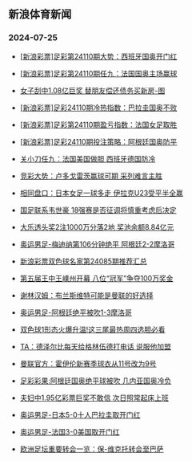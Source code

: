 ## 新浪体育新闻 
### 2024-07-25

+ [[新浪彩票]足彩第24110期大势：西班牙国奥开门红](https://sports.sina.com.cn/l/2024-07-24/doc-incfeuyc7103482.shtml)

+ [[新浪彩票]足彩第24110期任九：法国国奥主场赢球](https://sports.sina.com.cn/l/2024-07-24/doc-incfeuyc7102841.shtml)

+ [女子刮中1.08亿巨奖 替朋友偿还债务买新房-图](https://sports.sina.com.cn/l/2024-07-24/doc-incfeuyc7101273.shtml)

+ [[新浪彩票]足彩24110期冷热指数：巴拉圭国奥不败](https://sports.sina.com.cn/l/2024-07-24/doc-incfeuyc7100611.shtml)

+ [[新浪彩票]足彩第24110期盈亏指数：法国女足取胜](https://sports.sina.com.cn/l/2024-07-24/doc-incfeuyf2711845.shtml)

+ [[新浪彩票]足彩24110期投注策略：阿根廷国奥防平](https://sports.sina.com.cn/l/2024-07-24/doc-incfeuyk7433934.shtml)

+ [关小刀任九：法国美国做胆 西班牙德国防冷](https://sports.sina.com.cn/l/2024-07-24/doc-incffmvy9236076.shtml)

+ [竞彩大势：卢多戈雷茨赢球可期 采列难言主胜](https://sports.sina.com.cn/l/2024-07-24/doc-incfeuyk7431627.shtml)

+ [相同盘口：日本女足一球多走 伊拉克U23受平半全赢](https://sports.sina.com.cn/l/2024-07-24/doc-incfeuyk7463914.shtml)

+ [国足联系韦世豪 18强赛是否征调将慎重考虑后决定](https://sports.sina.com.cn/china/2024-07-24/doc-incfffqa9332301.shtml)

+ [大乐透头奖2注1000万分落2地 奖池余额8.84亿元](https://sports.sina.com.cn/l/2024-07-24/doc-incfhatz6046879.shtml)

+ [奥运男足-梅迪纳第106分钟绝平 阿根廷2-2摩洛哥](https://sports.sina.com.cn/g/laliga/2024-07-24/doc-incfhatu6927432.shtml)

+ [新浪彩票双色球名家第24085期推荐汇总](https://sports.sina.com.cn/l/2024-07-24/doc-incffmvy9210481.shtml)

+ [第五届王中王嵊州开幕 八位“冠军”争夺100万奖金](https://sports.sina.com.cn/go/2024-07-24/doc-incffwmy3807369.shtml)

+ [谢林汉姆：布兰斯维特可能是曼联的好选择](https://sports.sina.com.cn/g/2024-07-25/doc-incfhhzu3596076.shtml)

+ [奥运男足-阿根廷绝平被吹1-3摩洛哥](https://sports.sina.com.cn/g/laliga/2024-07-24/doc-incfhatu6927432.shtml)

+ [双色球1形态火爆升温!这三尾最热周四选胆必看](https://sports.sina.com.cn/l/2024-07-24/doc-incffmvv6845870.shtml)

+ [TA：德泽尔比每天给格林伍德打电话 说服他加盟](https://sports.sina.com.cn/g/2024-07-25/doc-incfhhzv9161609.shtml)

+ [曼联官方：霍伊伦新赛季球衣从11号改为9号](https://sports.sina.com.cn/g/2024-07-25/doc-incfhhzv9160274.shtml)

+ [足彩彩果:阿根廷国奥绝平球被吹 几内亚国奥冷负](https://sports.sina.com.cn/l/2024-07-25/doc-incfhxxk6489620.shtml)

+ [夫妇中1.95亿彩票巨奖不敢信 次日照常起床上班](https://sports.sina.com.cn/l/2024-07-25/doc-incffmvv6856984.shtml)

+ [奥运男足-日本5-0十人巴拉圭取开门红](https://sports.sina.com.cn/china/national/2024-07-25/doc-incfhxxk6482362.shtml)

+ [奥运男足-法国3-0美国取开门红](https://sports.sina.com.cn/china/national/2024-07-25/doc-incfhxxk6481682.shtml)

+ [欧洲足坛重要转会一览：保-维克托转会至巴萨](https://sports.sina.com.cn/l/2024-07-25/doc-incfikph3080419.shtml)

